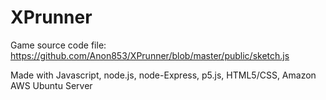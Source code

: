 # XPrunner
Game source code file:   https://github.com/Anon853/XPrunner/blob/master/public/sketch.js

Made with Javascript, node.js, node-Express, p5.js, HTML5/CSS, Amazon AWS Ubuntu Server
